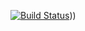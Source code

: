 [![Build Status](https://travis-ci.org/Houguiram/random-dtc.svg?branch=master)](https://travis-ci.org/Houguiram/random-dtc)))
